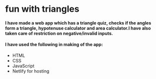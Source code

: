# fun with triangles

#### I have made a web app which has a triangle quiz, checks if the angles form a triangle, hypotenuse calculator and area calculator.I have also taken care of restriction on negative/invalid inputs.

#### I have used the following in making of the app:
* HTML
* CSS
* JavaScript
* Netlify for hosting



